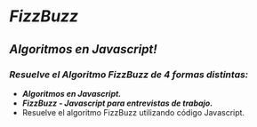 # **_FizzBuzz_**

## **_Algoritmos en Javascript!_**

### **_Resuelve el Algoritmo FizzBuzz de 4 formas distintas:_**

- **_Algoritmos en Javascript._**
- **_FizzBuzz - Javascript para entrevistas de trabajo._**
- Resuelve el algoritmo FizzBuzz utilizando código Javascript.
